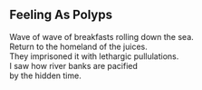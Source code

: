 Feeling As Polyps
-----------------
Wave of wave of breakfasts rolling down the sea.  
Return to the homeland of the juices.  
They imprisoned it with lethargic pullulations.  
I saw how river banks are pacified  
by the hidden time.  
